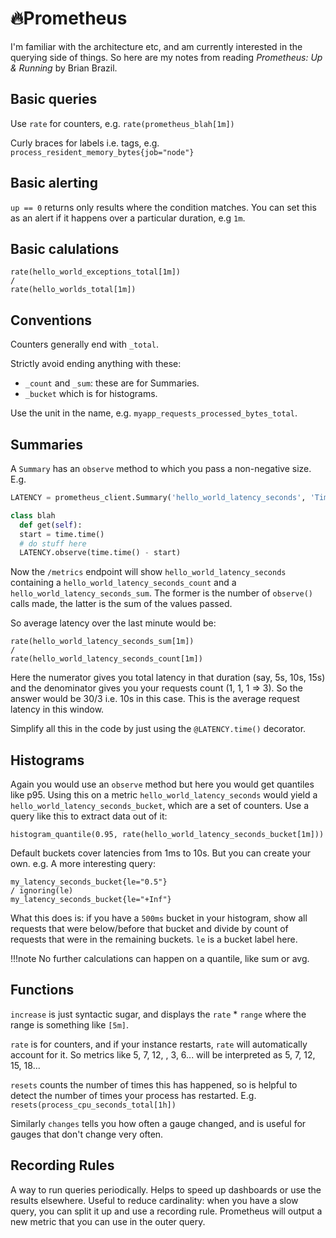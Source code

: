 # 🔥Prometheus

I'm familiar with the architecture etc, and am currently interested in the
querying side of things. So here are my notes from reading *Prometheus: Up &
Running* by Brian Brazil.

## Basic queries

Use `rate` for counters, e.g. `rate(prometheus_blah[1m])`

Curly braces for labels i.e. tags, e.g. `process_resident_memory_bytes{job="node"}`

## Basic alerting

`up == 0` returns only results where the condition matches. You can set this as
an alert if it happens over a particular duration, e.g `1m`.

## Basic calulations

```
rate(hello_world_exceptions_total[1m])
/
rate(hello_worlds_total[1m])
```

## Conventions

Counters generally end with `_total`. 

Strictly avoid ending anything with these:

- `_count` and  `_sum`: these are for Summaries. 
- `_bucket` which is for histograms.

Use the unit in the name, e.g. `myapp_requests_processed_bytes_total`.

## Summaries

A `Summary` has an `observe` method to which you pass a non-negative size. E.g.

```py
LATENCY = prometheus_client.Summary('hello_world_latency_seconds', 'Time for a request Hello World.')

class blah
  def get(self):
  start = time.time()
  # do stuff here
  LATENCY.observe(time.time() - start)
```

Now the `/metrics` endpoint will show `hello_world_latency_seconds` containing
a `hello_world_latency_seconds_count` and a `hello_world_latency_seconds_sum`.
The former is the number of `observe()` calls made, the latter is the sum of
the values passed.

So average latency over the last minute would be: 

```
rate(hello_world_latency_seconds_sum[1m])
/
rate(hello_world_latency_seconds_count[1m])
```

Here the numerator gives you total latency in that duration (say, 5s, 10s, 15s)
and the denominator gives you your requests count (1, 1, 1 => 3). So the answer
would be 30/3 i.e. 10s in this case. This is the average request latency in
this window.

Simplify all this in the code by just using the `@LATENCY.time()` decorator.

## Histograms

Again you would use an `observe` method but here you would get quantiles like
p95. Using this on a metric `hello_world_latency_seconds` would yield a
`hello_world_latency_seconds_bucket`, which are a set of counters. Use a query
like this to extract data out of it:

`histogram_quantile(0.95, rate(hello_world_latency_seconds_bucket[1m]))`

Default buckets cover latencies from 1ms to 10s. But you can create your own.
e.g. A more interesting query:

```
my_latency_seconds_bucket{le="0.5"}
/ ignoring(le)
my_latency_seconds_bucket{le="+Inf"}
```

What this does is: if you have a `500ms` bucket in your histogram, show all
requests that were below/before that bucket and divide by count of requests
that were in the remaining buckets. `le` is a bucket label here.

!!!note
    No further calculations can happen on a quantile, like sum or avg.


## Functions

`increase` is just syntactic sugar, and displays the `rate` * `range` where the
range is something like `[5m]`.

`rate` is for counters, and if your instance restarts, `rate` will
automatically account for it. So metrics like 5, 7, 12, <restart happens>, 3,
6... will be interpreted as 5, 7, 12, 15, 18...

`resets` counts the number of times this has happened, so is helpful to detect
the number of times your process has restarted. E.g.
`resets(process_cpu_seconds_total[1h])`

Similarly `changes` tells you how often a gauge changed, and is useful for
gauges that don't change very often.

## Recording Rules

A way to run queries periodically. Helps to speed up dashboards or use the
results elsewhere. Useful to reduce cardinality: when you have a slow query,
you can split it up and use a recording rule. Prometheus will output a new
metric that you can use in the outer query.

